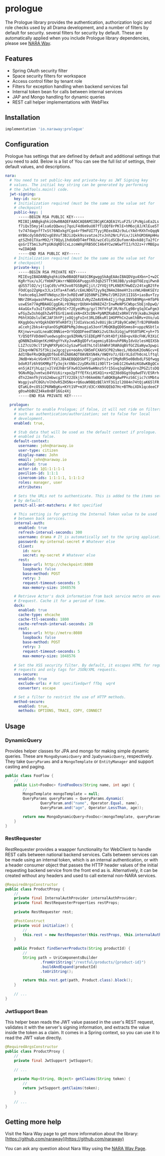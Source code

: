 # prologue

The Prologue library provides the authentication, authorization logic 
and role checks used by all Drama development, and a number of filters 
by default for security. several filters for security by default. 
These are automatically applied when you include Prologue library 
dependencies, please see [NARA Way](https://naraway.io).

## Features

- Spring OAuth security filter
- Space security filters for workspace
- Access control filter by tenant role
- Filters for exception handling when backend services fail
- Internal token bean for calls between internal services
- JAP and Mongo handling for dynamic queries
- REST call helper implementations with WebFlex

## Installation

```groovy
implementation 'io.naraway:prologue'
```

## Configuration

Prologue has settings that are defined by default and additional 
settings that you need to add. Below is a list of You can see the 
full list of settings, their default values, and descriptions.

```yaml
nara:
  # You need to set public-key and private-key as JWT Signing key 
  # values. The initial key string can be generated by performing 
  # the JwkTools.main() code.
  jwt-signing:
    key-id: nara
    # Initialization required (must be the same as the value set for 
    # checkpoint)
    public-key: |
      -----BEGIN RSA PUBLIC KEY-----
      MIIBIjANBgkqhkiG9w0BAQEFAAOCAQ8AMIIBCgKCAQEA1YLuF25/iPsNgioEa2Ls
      f7iQv35myj4lsa6zQQwxuj7qoLF4d6m9uU07fTiQQf8rPKlE+hM6oj8J/KlEue5T
      tv747dagnff7xSt76NOxkgYCgo4rf9mFUI7TyyjREex8A2c9uLcYAdrRXhTnQqqN
      mYB6cdyS8dV02vgE8Vuf3BJizQxk9ssvatzeJtvJnh2NrLFVix/JikhGM36HpHHu
      qtSZh01TXarM92/t70QyL1hdUOdDT4mfTKO/wzCdlLdSCBufomrAbvk88jTa2fCr
      qsGrIT5mi3uPtpUKdqRDlCxLzcmWXgFRB5OCI464YCwzWGwfTIJ/h32z+rrMBEpu
      +wIDAQAB
      -----END RSA PUBLIC KEY-----
    # Initialization required (must be the same as the value set for 
    # checkpoint)
    private-key: |
      -----BEGIN RSA PRIVATE KEY-----
      MIIEvgIBADANBgkqhkiG9w0BAQEFAASCBKgwggSkAgEAAoIBAQDVgu4Xbn+I+w2C
      KgRrYux/uJC/fmbKPiWxrrNBDDG6PuqgsXh3qb25TTt9OJBB/ys8qUT6EzqiPwn8
      qUS57lO2/vjt1qCd9/vFK3vo07GSBgKCjit/2YVQjtPLKNER7HwDZz24txgB2tFe
      FOdCqo2ZgHpx3JLx1XTa+ATxW5/cEmLNDGT2yy9q3N4m28meHY2ssVWLH8mKSEYz
      foekce6q1JmHTVNdqsz3b+3vRDIvWF1Q50NPiZ9Mo7/DMJ2Ut1IIG5+iasBu+Tzy
      NNrZ8KuqwashPmaLe4+2lQp2pEOULEvNyZZeAVEHk4IjjrhgLDNYbB9Mgn+HfbP6
      uswESm77AgMBAAECggEALr03NqzrQUbH+b8N8Z4ZrInwMeNPSCWbpc5bEjnDpwQ/
      44aGGxfu3uIfzDU2KyRbSC+72EyeUMcg/gzl7RfVfqFJR/NsfLg9BrgSq3CwFgm3
      wfGyZw3sh6qEhZw9TEGrEimnEskN+dX3cDN+PpNMZRaBd2x0RHlYV9jkaBuJHqkH
      P6htXGOslulWCJAF3hYPjjxOQjgFoInt3RLDBkuRl1HOPPhCn2umlhBRv+UVo/uG
      KKggbOo/eYQgkhENY9TeK0f3j7JdIaVacmSJv8UijBciP1By9Ca0WjTrBJP8Rm8b
      aCcehj2bks4rqXanOSgMGBPkMgJdmugiaS3onYlMbQKBgQD0Smms8+vppzNSbtlx
      RXjnwv+uaSLneaBC0NNie+OrYGQQDFeedTAWXi2vG7AsXiGgjwF9S0TbMC+yh+75
      Y/Q5QfFVDdmH7uedwsgdncgo9ZRHN/SlEDEpMFfcHt4DfjX68+pvX8cFHK/R3XiC
      gDNBNZeAUqmtKzH6hgYYvXyJvwKBgQDfvtagemiy816nuhP8NyIdvUzlesHQIXSb
      L1Z7cUJ9clT1PqNPXPp6Cn1ySzwPSo87hLtdl6hWhF3RARdqBVfGCZGaNyw3pwpi
      Z2kq+HW767Sf3kiiwJgcgjyx+ooAn/GN5mFCXAXSCP82sNecL/HbdoK2OoNGcv+E
      Ad1YBeFRxQKBgQDf6oE4hZA86AQT0AVBXSN4k/VWQYo7z/EErXLEd7h0cnLlftql
      JNdB+Ws4cVGnKVT7XXlJBkAEBQQDSbPTJjpKbVYu1vYIMgRdR5e0BdbdLFSQfwqg
      bdoR3fz6h9SKMRp7fy3ojkrXNbc2zyDRxX61i9DlT1+1mb1C26wk6zKG8wKBgQCx
      en5jA1YjhLqzjv2lVdJhBrSFXw932eHV6wHNnzSfr15Gvq3qGRWyUrnZPGZitsDQ
      9GNvRQpJvmtwi04YUi6irxpo2pTffEfXcLHSXQ1+x+QZ38d8GgtOqdwdTV/ESRrh
      dTn22mnfhjVzG2mbwcg2TlY22EkjS7r06km6NcfaBQKBgAwPPnzS6Cjic7cVMbtu
      WsgpjvaTC0Gh/nlhOvR5ZH5No+rQ6ouW9BQzBElkYF3G1zl2O84n74tQjaK65lFR
      QTaKL0+cO51CP6RWBgKu+KYt1VP+m3F/d3CrXN9UQEbD7Hc+BTMoiXDk1qcdeeCF
      g0swhbBUZ34ke0nBF16Gz4Xj
      -----END RSA PRIVATE KEY-----

  prologue:
    # Whether to enable Prologue; if false, it will not ride on filters
    # such as authentication/authorization; set to false for local 
    # development.
    enabled: true,

    # Stub data that will be used as the default context if prologue. 
    # enabled is false.
    default-context:
      username: john@naraway.io
      user-type: citizen
      display-name: John
      email: john@naraway.io
      enabled: true
      actor-id: 1@1:1:1:1-1
      pavilion-id: 1:1:1
      cineroom-ids: 1:1:1:1, 1:1:1:2
      roles: manager, user
      attributes:

    # Sets the URLs not to authenticate. This is added to the items set 
    # by default.
    permit-all-ant-matchers: # Not specified

    # This setting is for getting the Internal Token value to be used 
    # between back services.
    internal-auth:
      enabled: true
      refresh-interval-seconds: 300
      username: drama # It is automatically set to the spring application name
      password: my-internal-secret # Whatever else
      client:
        id: nara
        secret: my-secret # Whatever else
      rest:
        base-url: http://checkpoint:8080
        loopback: false
        base-method: POST
        retry: 3
        request-timeout-seconds: 5
        max-memory-size: 1048576

    # Retrieve Actor's dock information from back service metro on every 
    # Erequest. Cache it for a period of time.
    dock:
      enabled: true
      cache-type: ehcache
      cache-ttl-seconds: 1800
      cache-refresh-interval-seconds: 20
      rest:
        base-url: http://metro:8080
        loopback: false
        base-method: POST
        retry: 3
        request-timeout-seconds: 5
        max-memory-size: 1048576
    
    # Set the XSS security filter. By default, it escapes HTML for regular form
    # requests and only tags for JSON/XML requests.
    xss-secure:
      enabled: true
      exclude-urls: # Not specifiedqwrf ffbq  wqr4
      converter: escape

    # Set a filter to restrict the use of HTTP methods.
    method-secure:
      enabled: true,
      methods: OPTIONS, TRACE, COPY, CONNECT
```

## Usage

### DynamicQuery

Provides helper classes for JPA and mongo for making simple dynamic queries. 
These are `MongoDynamicQuery` and `JpaDynamicQuery`, respectively. They take 
`QueryParams` and a `MongoTemplate` or `EntityManager` and support casting and 
paging.

```java
public class FooFlow {
    //
    public List<FooDoc> findFooDocs(String name, int age) {
        //
        MongoTemplate mongoTemplate = null;
        QueryParams queryParams = QueryParams.dynamic(
                QueryParam.and("name", Operator.Equal, name),
                QueryParam.and("age", Operator.LessThan, age));

        return new MongoDynamicQuery<FooDoc>(mongoTemplate, queryParams, FooDoc.class).findAll();
    }
}
```

### RestRequester

RestRequester provides a waapper functionality for WebClient to handle REST 
calls between national backend services. Calls between services can be made 
using an internal token, which is an internal authentication, or with a 
header consumer object that passes the HTTP header values of the initial 
requesting backend service from the front end as is. Alternatively, it can 
be created without any headers and used to call external non-NARA services.

```java
@RequiredArgsConstructor
public class ProductProxy {
    //
    private final InternalAuthProvider internalAuthProvider;
    private final RestRequesterProperties restProps;
    
    private RestRequester rest;

    @PostConstruct
    private void initialize() {
        //
        this.rest = new RestRequester(this.restProps, this.internalAuthProvider);
    }    
    
    public Product findServerProducts(String productId) {
        //
        String path = UriComponentsBuilder
                .fromUriString("/restful/products/{product-id}")
                .buildAndExpand(productId)
                .toUriString();

        return this.rest.get(path, Product.class).block();
    }
    
    // ...
}
```

### JwtSupport Bean

This helper bean reads the JWT value passed in the user's REST request, 
validates it with the server's signing information, and extracts the value 
inside the token as a claim. It comes in a Spring context, so you can use 
it to read the JWT value directly.

```java
@RequiredArgsConstructor
public class ProductProxy {
    //
    private final JwtSupport jwtSupport;
    
    // ...
    
    private Map<String, Object> getClaims(String token) {
        //
        return jwtSupport.getClaims(token);
    }
    
    // ...
}
```

## Getting more help

Visit the Nara Way page to get more information about the library:  
[https://github.com/naraway](https://github.com/naraway)

You can ask any question about Nara Way using the [NARA Way Page](https://www.naraway.io).
